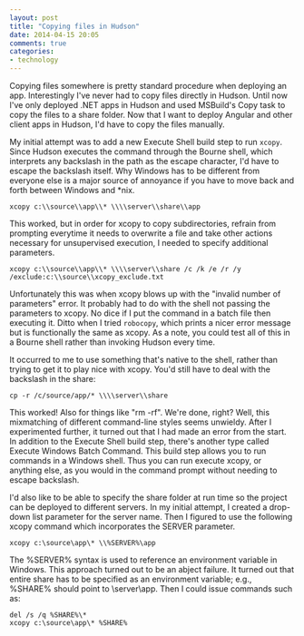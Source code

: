 ```yaml
---
layout: post
title: "Copying files in Hudson"
date: 2014-04-15 20:05
comments: true
categories:
- technology
---
```

Copying files somewhere is pretty standard procedure when deploying an app.  Interestingly I've never had to copy files directly in Hudson.  Until now I've only deployed .NET apps in Hudson and used MSBuild's Copy task to copy the files to a share folder.  Now that I want to deploy Angular and other client apps in Hudson, I'd have to copy the files manually.

My initial attempt was to add a new Execute Shell build step to run `xcopy`.  Since Hudson executes the command through the Bourne shell, which interprets any backslash in the path as the escape character, I'd have to escape the backslash itself.  Why Windows has to be different from everyone else is a major source of annoyance if you have to move back and forth between Windows and *nix.
```
xcopy c:\\source\\app\\* \\\\server\\share\\app
```
This worked, but in order for xcopy to copy subdirectories, refrain from prompting everytime it needs to overwrite a file and take other actions necessary for unsupervised execution, I needed to specify additional parameters.
```
xcopy c:\\source\\app\\* \\\\server\\share /c /k /e /r /y /exclude:c:\\source\\xcopy_exclude.txt
```
Unfortunately this was when xcopy blows up with the "invalid number of parameters" error.  It probably had to do with the shell not passing the parameters to xcopy.  No dice if I put the command in a batch file then executing it.  Ditto when I tried `robocopy`, which prints a nicer error message but is functionally the same as xcopy.  As a note, you could test all of this in a Bourne shell rather than invoking Hudson every time.

It occurred to me to use something that's native to the shell, rather than trying to get it to play nice with xcopy.  You'd still have to deal with the backslash in the share:
```
cp -r /c/source/app/* \\\\server\\share
```

This worked!  Also for things like "rm -rf".  We're done, right?  Well, this mixmatching of different command-line styles seems unwieldy.  After I experimented further, it turned out that I had made an error from the start.  In addition to the Execute Shell build step, there's another type called Execute Windows Batch Command.  This build step allows you to run commands in a Windows shell.  Thus you can run execute xcopy, or anything else, as you would in the command prompt without needing to escape backslash.

I'd also like to be able to specify the share folder at run time so the project can be deployed to different servers.  In my initial attempt, I created a drop-down list parameter for the server name.  Then I figured to use the following xcopy command which incorporates the SERVER parameter.
```
xcopy c:\source\app\* \\%SERVER%\app
```
The %SERVER% syntax is used to reference an environment variable in Windows.  This approach turned out to be an abject failure.  It turned out that entire share has to be specified as an environment variable; e.g., %SHARE% should point to \\server\app.  Then I could issue commands such as:
```
del /s /q %SHARE%\*
xcopy c:\source\app\* %SHARE%
```